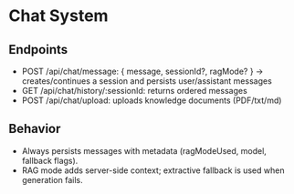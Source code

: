 # Chat System

## Endpoints
- POST /api/chat/message: { message, sessionId?, ragMode? } → creates/continues a session and persists user/assistant messages
- GET /api/chat/history/:sessionId: returns ordered messages
- POST /api/chat/upload: uploads knowledge documents (PDF/txt/md)

## Behavior
- Always persists messages with metadata (ragModeUsed, model, fallback flags).
- RAG mode adds server-side context; extractive fallback is used when generation fails.
